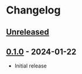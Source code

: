 # Changelog

## [Unreleased]

## [0.1.0] - 2024-01-22

* Initial release

[Unreleased]: https://github.com/google-research/zapbench/compare/v0.1.0...HEAD
[0.1.0]: https://github.com/google-research/zapbench/releases/tag/v0.1.0
